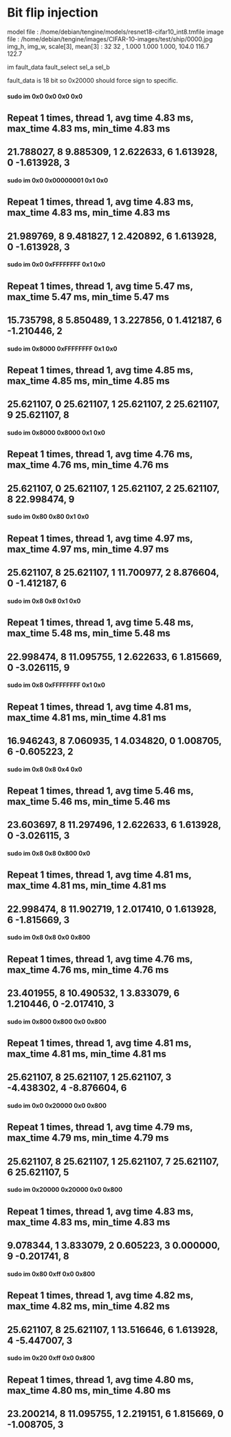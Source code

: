 # Bit flip injection

model file : /home/debian/tengine/models/resnet18-cifar10_int8.tmfile
image file : /home/debian/tengine/images/CIFAR-10-images/test/ship/0000.jpg
img_h, img_w, scale[3], mean[3] : 32 32 , 1.000 1.000 1.000, 104.0 116.7 122.7

im fault_data fault_select sel_a sel_b

fault_data is 18 bit so 0x20000 should force sign to specific.

#### sudo im 0x0 0x0 0x0 0x0
Repeat 1 times, thread 1, avg time 4.83 ms, max_time 4.83 ms, min_time 4.83 ms
--------------------------------------
21.788027, 8
9.885309, 1
2.622633, 6
1.613928, 0
-1.613928, 3
--------------------------------------

#### sudo im 0x0 0x00000001 0x1 0x0
Repeat 1 times, thread 1, avg time 4.83 ms, max_time 4.83 ms, min_time 4.83 ms
--------------------------------------
21.989769, 8
9.481827, 1
2.420892, 6
1.613928, 0
-1.613928, 3
--------------------------------------

#### sudo im 0x0 0xFFFFFFFF 0x1 0x0
Repeat 1 times, thread 1, avg time 5.47 ms, max_time 5.47 ms, min_time 5.47 ms
--------------------------------------
15.735798, 8
5.850489, 1
3.227856, 0
1.412187, 6
-1.210446, 2
--------------------------------------

#### sudo im 0x8000 0xFFFFFFFF 0x1 0x0
Repeat 1 times, thread 1, avg time 4.85 ms, max_time 4.85 ms, min_time 4.85 ms
--------------------------------------
25.621107, 0
25.621107, 1
25.621107, 2
25.621107, 9
25.621107, 8
--------------------------------------

#### sudo im 0x8000 0x8000 0x1 0x0
Repeat 1 times, thread 1, avg time 4.76 ms, max_time 4.76 ms, min_time 4.76 ms
--------------------------------------
25.621107, 0
25.621107, 1
25.621107, 2
25.621107, 8
22.998474, 9
--------------------------------------


#### sudo im 0x80 0x80 0x1 0x0
Repeat 1 times, thread 1, avg time 4.97 ms, max_time 4.97 ms, min_time 4.97 ms
--------------------------------------
25.621107, 8
25.621107, 1
11.700977, 2
8.876604, 0
-1.412187, 6
--------------------------------------

#### sudo im 0x8 0x8 0x1 0x0
Repeat 1 times, thread 1, avg time 5.48 ms, max_time 5.48 ms, min_time 5.48 ms
--------------------------------------
22.998474, 8
11.095755, 1
2.622633, 6
1.815669, 0
-3.026115, 9
--------------------------------------

#### sudo im 0x8 0xFFFFFFFF 0x1 0x0
Repeat 1 times, thread 1, avg time 4.81 ms, max_time 4.81 ms, min_time 4.81 ms
--------------------------------------
16.946243, 8
7.060935, 1
4.034820, 0
1.008705, 6
-0.605223, 2
--------------------------------------

#### sudo im 0x8 0x8 0x4 0x0
Repeat 1 times, thread 1, avg time 5.46 ms, max_time 5.46 ms, min_time 5.46 ms
--------------------------------------
23.603697, 8
11.297496, 1
2.622633, 6
1.613928, 0
-3.026115, 3
--------------------------------------

#### sudo im 0x8 0x8 0x800 0x0
Repeat 1 times, thread 1, avg time 4.81 ms, max_time 4.81 ms, min_time 4.81 ms
--------------------------------------
22.998474, 8
11.902719, 1
2.017410, 0
1.613928, 6
-1.815669, 3
--------------------------------------

#### sudo im 0x8 0x8 0x0 0x800
Repeat 1 times, thread 1, avg time 4.76 ms, max_time 4.76 ms, min_time 4.76 ms
--------------------------------------
23.401955, 8
10.490532, 1
3.833079, 6
1.210446, 0
-2.017410, 3
--------------------------------------

#### sudo im 0x800 0x800 0x0 0x800
Repeat 1 times, thread 1, avg time 4.81 ms, max_time 4.81 ms, min_time 4.81 ms
--------------------------------------
25.621107, 8
25.621107, 1
25.621107, 3
-4.438302, 4
-8.876604, 6
--------------------------------------

#### sudo im 0x0 0x20000 0x0 0x800
Repeat 1 times, thread 1, avg time 4.79 ms, max_time 4.79 ms, min_time 4.79 ms
--------------------------------------
25.621107, 8
25.621107, 1
25.621107, 7
25.621107, 6
25.621107, 5
--------------------------------------

#### sudo im 0x20000 0x20000 0x0 0x800
Repeat 1 times, thread 1, avg time 4.83 ms, max_time 4.83 ms, min_time 4.83 ms
--------------------------------------
9.078344, 1
3.833079, 2
0.605223, 3
0.000000, 9
-0.201741, 8
--------------------------------------

#### sudo im 0x80 0xff 0x0 0x800
Repeat 1 times, thread 1, avg time 4.82 ms, max_time 4.82 ms, min_time 4.82 ms
--------------------------------------
25.621107, 8
25.621107, 1
13.516646, 6
1.613928, 4
-5.447007, 3
--------------------------------------

#### sudo im 0x20 0xff 0x0 0x800
Repeat 1 times, thread 1, avg time 4.80 ms, max_time 4.80 ms, min_time 4.80 ms
--------------------------------------
23.200214, 8
11.095755, 1
2.219151, 6
1.815669, 0
-1.008705, 3
--------------------------------------
